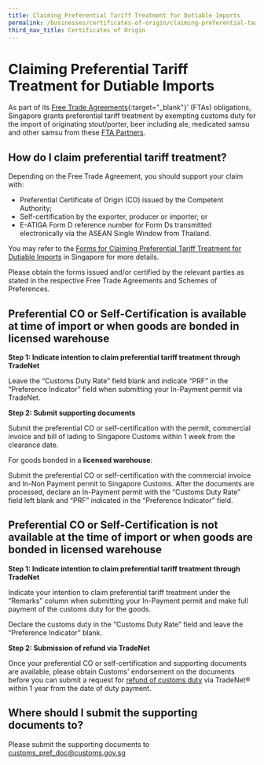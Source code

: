 ```yaml
---
title: Claiming Preferential Tariff Treatment for Dutiable Imports
permalink: /businesses/certificates-of-origin/claiming-preferential-tariff-treatment-for-dutiable-imports
third_nav_title: Certificates of Origin
---
```



# Claiming Preferential Tariff Treatment for Dutiable Imports

As part of its [Free Trade Agreements](https://www.enterprisesg.gov.sg/non-financial-assistance/for-singapore-companies/free-trade-agreements/ftas/overview){:target="_blank"}’ (FTAs) obligations, Singapore grants preferential tariff treatment by exempting customs duty for the import of originating stout/porter, beer including ale, medicated samsu and other samsu from these [FTA Partners](/documents/businesses/Preferential-Tariffs-Tables-of11-May-2020.pdf).

## How do I claim preferential tariff treatment?

Depending on the Free Trade Agreement, you should support your claim with:

-   Preferential Certificate of Origin (CO) issued by the Competent Authority;
-   Self-certification by the exporter, producer or importer; or
-   E-ATIGA Form D reference number for Form Ds transmitted electronically via the ASEAN Single Window from Thailand.

You may refer to the  [Forms for Claiming Preferential Tariff Treatment for Dutiable Imports](/documents/businesses/forms-for-claiming-preferential-tariff-treatment-aug-2019.pdf) in Singapore for more details.

Please obtain the forms issued and/or certified by the relevant parties as stated in the respective Free Trade Agreements and Schemes of Preferences.

## Preferential CO or Self-Certification is available at time of import or when goods are bonded in licensed warehouse

**Step 1: Indicate intention to claim preferential tariff treatment through TradeNet**

Leave the “Customs Duty Rate” field blank and indicate “PRF” in the “Preference Indicator” field when submitting your In-Payment permit via TradeNet.

**Step 2: Submit supporting documents**

Submit the preferential CO or self-certification with the permit, commercial invoice and bill of lading to Singapore Customs within 1 week from the clearance date.

For goods bonded in a **licensed warehouse**:

Submit the preferential CO or self-certification with the commercial invoice and In-Non Payment permit to Singapore Customs. After the documents are processed, declare an In-Payment permit with the “Customs Duty Rate” field left blank and “PRF” indicated in the “Preference Indicator” field.

## Preferential CO or Self-Certification is not available at the time of import or when goods are bonded in licensed warehouse

**Step 1: Indicate intention to claim preferential tariff treatment through TradeNet**

Indicate your intention to claim preferential tariff treatment under the “Remarks” column when submitting your In-Payment permit and make full payment of the customs duty for the goods.

Declare the customs duty in the “Customs Duty Rate” field and leave the “Preference Indicator” blank.

**Step 2: Submission of refund via TradeNet**

Once your preferential CO or self-certification and supporting documents are available, please obtain Customs' endorsement on the documents before you can submit a request for [refund of customs duty](/businesses/valuation-duties-taxes-fees/refund-of-duties-and-gst) via TradeNet® within 1 year from the date of duty payment.

## Where should I submit the supporting documents to?

Please submit the supporting documents to [customs_pref_doc@customs.gov.sg](mailto:customs_pref_doc@customs.gov.sg)
